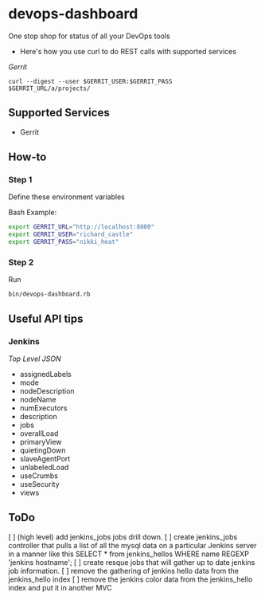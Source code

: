 devops-dashboard
================

One stop shop for status of all your DevOps tools

* Here's how you use curl to do REST calls with supported services

*Gerrit*

`curl --digest --user $GERRIT_USER:$GERRIT_PASS  $GERRIT_URL/a/projects/`


## Supported Services

* Gerrit

## How-to

### Step 1
Define these environment variables 

Bash Example:

```bash
export GERRIT_URL="http://localhost:8080"
export GERRIT_USER="richard_castle"
export GERRIT_PASS="nikki_heat"
```

### Step 2
Run 

`bin/devops-dashboard.rb`

## Useful API tips

### Jenkins

*Top Level JSON*

* assignedLabels
* mode
* nodeDescription
* nodeName
* numExecutors
* description
* jobs
* overallLoad
* primaryView
* quietingDown
* slaveAgentPort
* unlabeledLoad
* useCrumbs
* useSecurity
* views

## ToDo

[ ] (high level) add jenkins_jobs jobs drill down.
[ ] create jenkins_jobs controller that pulls a list of all the mysql data on a particular Jenkins server in a manner like this
SELECT * from jenkins_hellos WHERE name REGEXP 'jenkins hostname';
[ ] create resque jobs that will gather up to date jenkins job information. 
[ ] remove the gathering of jenkins hello data from the jenkins_hello index 
[ ] remove the jenkins color data from the jenkins_hello index and put it in another MVC
